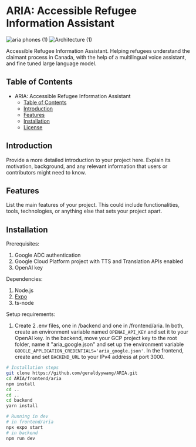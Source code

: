# ARIA: Accessible Refugee Information Assistant

![aria phones (1)](https://github.com/geraldyywang/ARIA/assets/152770271/2c2c4ed8-fc44-4e01-9c86-f3da7e35dfe5)
![Architecture (1)](https://github.com/geraldyywang/ARIA/assets/152770271/88a32b2d-93da-4f68-9f6e-4d0443abc3f9)

Accessible Refugee Information Assistant. Helping refugees understand the claimant process in Canada, with the help of a multilingual voice assistant, and fine tuned large language model.

## Table of Contents

- ARIA: Accessible Refugee Information Assistant
  - [Table of Contents](#table-of-contents)
  - [Introduction](#introduction)
  - [Features](#features)
  - [Installation](#installation)
  - [License](#license)

## Introduction

Provide a more detailed introduction to your project here. Explain its motivation, background, and any relevant information that users or contributors might need to know.

## Features

List the main features of your project. This could include functionalities, tools, technologies, or anything else that sets your project apart.

## Installation

Prerequisites: 
1. Google ADC authentication
2. Google Cloud Platform project with TTS and Translation APIs enabled
3. OpenAI key
   
Dependencies:
1. Node.js
2. [Expo](https://docs.expo.dev/get-started/installation/)
3. ts-node
   
Setup requirements:
1. Create 2 .env files, one in /backend and one in /frontend/aria. In both, create an environment variable named ```OPENAI_API_KEY``` and set it to your OpenAI key. In the backend, move your GCP project key to the root folder, name it "aria_google.json" and set up the environment variable ```GOOGLE_APPLICATION_CREDENTIALS='aria_google.json'```. In the frontend, create and set ```BACKEND_URL``` to your IPv4 address at port 3000.

```bash
# Installation steps
git clone https://github.com/geraldyywang/ARIA.git
cd ARIA/frontend/aria
npm install
cd ..
cd ..
cd backend
yarn install

```
```bash
# Running in dev
# in frontend/aria
npx expo start
# in backend
npm run dev
```
